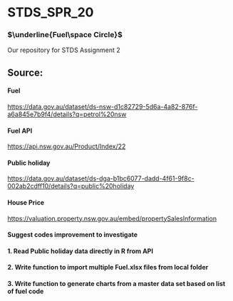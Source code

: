 # STDS_SPR_20
### $\underline{Fuel\space Circle}$

Our repository for STDS Assignment 2

## Source:

#### **Fuel** 
https://data.gov.au/dataset/ds-nsw-d1c82729-5d6a-4a82-876f-a6a845e7b9f4/details?q=petrol%20nsw
#### **Fuel API** 
https://api.nsw.gov.au/Product/Index/22 

#### **Public holiday** 
https://data.gov.au/dataset/ds-dga-b1bc6077-dadd-4f61-9f8c-002ab2cdff10/details?q=public%20holiday 

#### **House Price**
https://valuation.property.nsw.gov.au/embed/propertySalesInformation


#### Suggest codes improvement to investigate
#### 1. Read Public holiday data directly in R from API
#### 2. Write function to import multiple Fuel.xlsx files from local folder
#### 3. Write function to generate charts from a master data set based on list of fuel code
